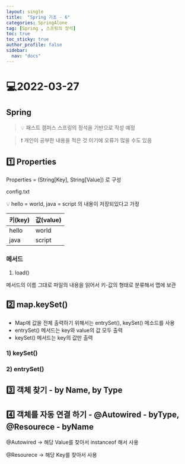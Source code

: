 ```yaml
---
layout: single
title:  "Spring 기초 - 6"
categories: SpringAlone
tag: [Spring , 스프링의 정석]
toc: true
toc_sticky: true
author_profile: false
sidebar:
  nav: "docs"
---
```


# 💻2022-03-27

## Spring

<!--Quote-->
> 💡 패스트 캠퍼스 스프링의 정석을 기반으로 작성 예정

> ❗ 개인이 공부한 내용을 적은 것 이기에 오류가 많을 수도 있음


## 1️⃣ Properties

Properties = (String[Key], String[Value]) 로 구성

config.txt

<aside>
💡 hello = world,  java = script 의 내용이 저장되있다고 가정

</aside>

| 키(key) | 값(value) |
| --- | --- |
| hello | world |
| java | script |

### 메서드

1. load()

메서드의 이름 그대로 파일의 내용을 읽어서 키-값의 형태로 분류해서 맵에 보관
<script src="https://gist.github.com/kimyeong96/9e1263b7fcbd583cfbcfa0a70c1f91ba.js"></script>


## 2️⃣ map.keySet()

- Map에 값을 전체 출력하기 위해서는 entrySet(), keySet() 메소드를 사용
- entrySet() 메서드는 key와 value의 값 모두 출력
- keySet() 메서드는 key의 값만 출력

### 1) keySet()

<script src="https://gist.github.com/kimyeong96/b14dcd75b6a92854d5b349ce01798c92.js"></script>

### 2) entrySet()

<script src="https://gist.github.com/kimyeong96/7894143724f44b5dc7ad7840285c58b0.js"></script>

## 3️⃣  객체 찾기 - by Name, by Type

<script src="https://gist.github.com/kimyeong96/156ee6927acc2a12db7651b8726934bc.js"></script>

## 4️⃣ 객체를 자동 연결 하기 - @Autowired - byType, @Resourece - byName

@Autowired → 해당 Value를 찾아서 instanceof 해서 사용

@Resourece → 해당 Key를 찾아서 사용